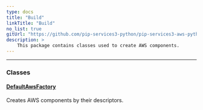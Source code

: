 ```yaml
---
type: docs
title: "Build"
linkTitle: "Build"
no_list: true
gitUrl: "https://github.com/pip-services3-python/pip-services3-aws-python"
description: >
    This package contains classes used to create AWS components.
---
```

---

<div class="module-body"> 

### Classes

#### [DefaultAwsFactory](default_aws_factory)
Creates AWS components by their descriptors.

</div>
